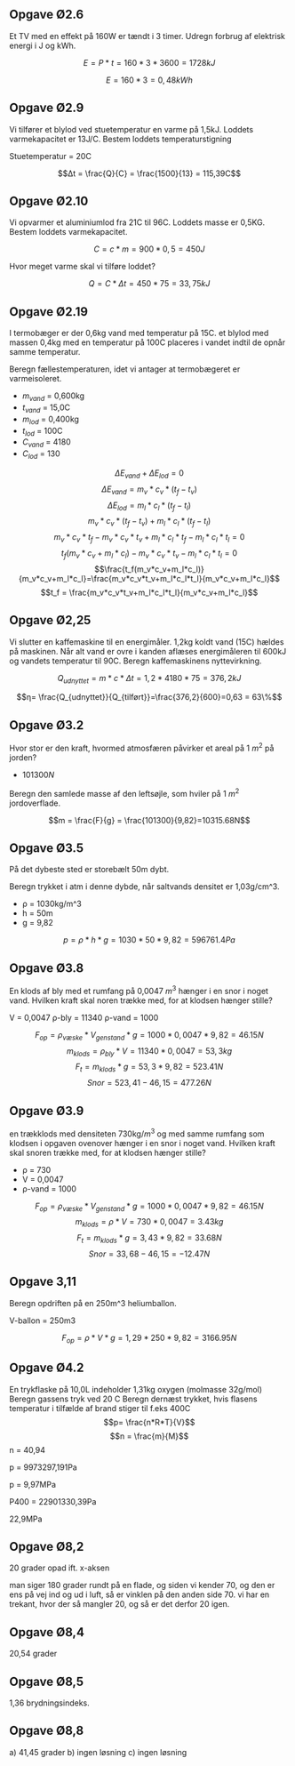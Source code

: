 ## Opgave Ø2.6

Et TV med en effekt på 160W er tændt i 3 timer. Udregn forbrug af elektrisk energi i J og kWh. 

$$E = P * t = 160*3*3600 = 1728 kJ$$

$$E = 160*3 = 0,48kWh$$

## Opgave Ø2.9

Vi tilfører et blylod ved stuetemperatur en varme på 1,5kJ. Loddets varmekapacitet er 13J/C. Bestem loddets temperaturstigning 

Stuetemperatur = 20C

$$Δt = \frac{Q}{C} = \frac{1500}{13} = 115,39C$$

## Opgave Ø2.10
Vi opvarmer et aluminiumlod fra 21C til 96C. Loddets masse er 0,5KG. Bestem loddets varmekapacitet. 

$$C = c*m=900*0,5=450J$$

Hvor meget varme skal vi tilføre loddet?

$$Q = C*Δt=450*75=33,75kJ$$

## Opgave Ø2.19

I termobæger er der 0,6kg vand med temperatur på 15C. et blylod med massen 0,4kg med en temperatur på 100C placeres i vandet indtil de opnår samme temperatur. 

Beregn fællestemperaturen, idet vi antager at termobægeret er varmeisoleret. 

* $m_{vand}$ = 0,600kg
* $t_{vand}$ = 15,0C
* $m_{lod}$ = 0,400kg
* $t_{lod}$ = 100C
* $C_{vand}$ = 4180
* $C_{lod}$ = 130

$$ΔE_{vand}+ΔE_{lod}=0$$
$$ΔE_{vand}=m_v*c_v*(t_f-t_v)$$
$$ΔE_{lod}=m_l*c_l*(t_f-t_l)$$
$$m_v*c_v*(t_f-t_v)+m_l*c_l*(t_f-t_l)$$
$$m_v*c_v*t_f-m_v*c_v*t_v+m_l*c_l*t_f-m_l*c_l*t_l=0$$
$$t_f(m_v*c_v+m_l*c_l)-m_v*c_v*t_v-m_l*c_l*t_l=0$$
$$\frac{t_f(m_v*c_v+m_l*c_l)}{m_v*c_v+m_l*c_l}=\frac{m_v*c_v*t_v+m_l*c_l*t_l}{m_v*c_v+m_l*c_l}$$
$$t_f = \frac{m_v*c_v*t_v+m_l*c_l*t_l}{m_v*c_v+m_l*c_l}$$



## Opgave Ø2,25

Vi slutter en kaffemaskine til en energimåler. 1,2kg koldt vand (15C) hældes på maskinen. Når alt vand er ovre i kanden aflæses energimåleren til 600kJ og vandets temperatur til 90C. Beregn kaffemaskinens nyttevirkning. 

$$Q_{udnyttet} = m*c*Δt = 1,2*4180*75 = 376,2kJ$$ 

$$η= \frac{Q_{udnyttet}}{Q_{tilført}}=\frac{376,2}{600}=0,63 = 63\%$$

## Opgave Ø3.2
Hvor stor er den kraft, hvormed atmosfæren påvirker et areal på 1 $m^2$ på jorden?

 - $101300N$

 Beregn den samlede masse af den leftsøjle, som hviler på 1 $m^2$ jordoverflade. 

$$m = \frac{F}{g} = \frac{101300}{9,82}=10315.68N$$

## Opgave Ø3.5
På det dybeste sted er storebælt 50m dybt. 

Beregn trykket i atm i denne dybde, når saltvands densitet er 1,03g/cm^3. 

* ρ = 1030kg/m^3 
* h = 50m 
* g = 9,82

$$p = ρ*h*g = 1030*50*9,82=596761.4Pa$$

## Opgave Ø3.8
En klods af bly med et rumfang på 0,0047 $m^3$ hænger i en snor i noget vand. Hvilken kraft skal noren trække med, for at klodsen hænger stille?

V = 0,0047
ρ-bly = 11340
ρ-vand = 1000

$$F_{op}=ρ_{væske}*V_{genstand}*g=1000*0,0047*9,82=46.15N$$
$$m_{klods} = ρ_{bly}*V =11340*0,0047 = 53,3kg$$
$$F_t=m_{klods}*g=53,3*9,82 = 523.41N$$
$$Snor = 523,41-46,15 = 477.26N$$

## Opgave Ø3.9

en trækklods med densiteten 730kg/$m^3$ og med samme rumfang som klodsen i opgaven ovenover hænger i en snor i noget vand. Hvilken kraft skal snoren trække med, for at klodsen hænger stille?

* ρ = 730
* V = 0,0047
* ρ-vand = 1000

$$F_{op}=ρ_{væske}*V_{genstand}*g=1000*0,0047*9,82=46.15N$$
$$m_{klods}=ρ*V = 730*0,0047 = 3.43kg$$
$$F_t= m_{klods}*g=3,43*9,82 = 33.68N$$
$$Snor = 33,68-46,15 = -12.47N$$

## Opgave 3,11

Beregn opdriften på en 250m^3 heliumballon. 

V-ballon = 250m3

$$F_{op} = ρ*V*g=1,29*250*9,82 = 3166.95N$$

## Opgave Ø4.2
En trykflaske på 10,0L indeholder 1,31kg oxygen (molmasse 32g/mol)
Beregn gassens tryk ved 20 C
Beregn dernæst trykket, hvis flasens temperatur i tilfælde af brand stiger til f.eks 400C
$$p= \frac{n*R*T}{V}$$
$$n = \frac{m}{M}$$
n = 40,94

p = 9973297,191Pa

p = 9,97MPa

P400 = 22901330,39Pa

22,9MPa

## Opgave Ø8,2
20 grader opad ift. x-aksen

man siger 180 grader rundt på en flade, og siden vi kender 70, og den er ens på vej ind og ud i luft, så er vinklen på den anden side 70. vi har en trekant, hvor der så mangler 20, og så er det derfor 20 igen. 

## Opgave Ø8,4
20,54 grader

## Opgave Ø8,5
1,36 brydningsindeks. 

## Opgave Ø8,8
a) 41,45 grader
b) ingen løsning
c) ingen løsning